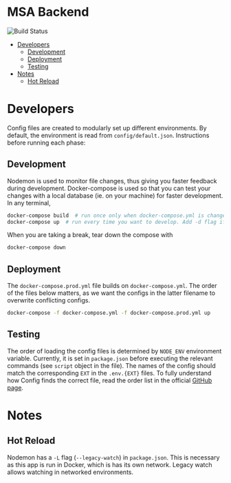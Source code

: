 <h1>MSA Backend</h1>

![Build Status](https://github.com/msa-sg/msa-web-backend/actions/workflows/ci.yml/badge.svg?branch=main)

- [Developers](#developers)
  - [Development](#development)
  - [Deployment](#deployment)
  - [Testing](#testing)
- [Notes](#notes)
  - [Hot Reload](#hot-reload)


# Developers
Config files are created to modularly set up different environments. By default, the environment is read from `config/default.json`. Instructions before running each phase:

## Development
Nodemon is used to monitor file changes, thus giving you faster feedback during development. Docker-compose is used so that you can test your changes with a local database (ie. on your machine) for faster development. In any terminal,
```bash
docker-compose build  # run once only when docker-compose.yml is changed
docker-compose up  # run every time you want to develop. Add -d flag if you want to see the output in Docker desktop's window
```

When you are taking a break, tear down the compose with
```bash
docker-compose down
```

## Deployment
The `docker-compose.prod.yml` file builds on `docker-compose.yml`. The order of the files below matters, as we want the configs in the latter filename to overwrite conflicting configs.
```bash
docker-compose -f docker-compose.yml -f docker-compose.prod.yml up
```

## Testing
The order of loading the config files is determined by `NODE_ENV` environment variable. Currently, it is set in `package.json` before executing the relevant commands (see `script` object in the file). The names of the config should match the corresponding `EXT` in the `.env.{EXT}` files. To fully understand how Config finds the correct file, read the order list in the official [GitHub page](https://github.com/node-config/node-config/wiki/Configuration-Files#file-load-order).

# Notes
## Hot Reload
Nodemon has a `-L` flag (`--legacy-watch`) in `package.json`. This is necessary as this app is run in Docker, which is has its own network. Legacy watch allows watching in networked environments.
